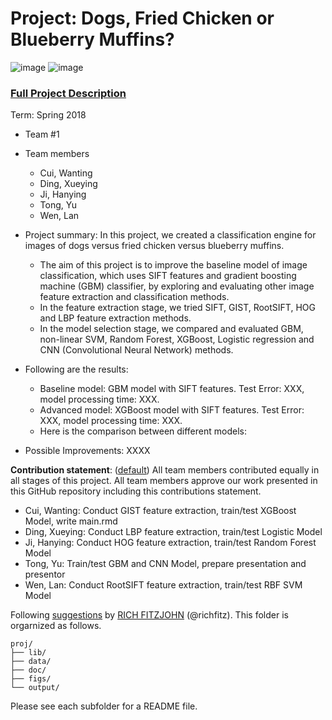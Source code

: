 # Project: Dogs, Fried Chicken or Blueberry Muffins?
![image](figs/chicken.jpg)
![image](figs/muffin.jpg)

### [Full Project Description](doc/project3_desc.md)

Term: Spring 2018

+ Team #1
+ Team members
	+ Cui, Wanting
	+ Ding, Xueying
	+ Ji, Hanying
	+ Tong, Yu
	+ Wen, Lan

+ Project summary: In this project, we created a classification engine for images of dogs versus fried chicken versus blueberry muffins. 
	+ The aim of this project is to improve the baseline model of image classification, which uses SIFT features and gradient boosting machine (GBM) classifier, by exploring and evaluating other image feature extraction and classification methods.
	+ In the feature extraction stage, we tried SIFT, GIST, RootSIFT, HOG and LBP feature extraction methods.
	+ In the model selection stage, we compared and evaluated GBM, non-linear SVM, Random Forest, XGBoost, Logistic regression and CNN (Convolutional Neural Network) methods.

+ Following are the results:
	+ Baseline model: GBM model with SIFT features. Test Error: XXX, model processing time: XXX.
	+ Advanced model: XGBoost model with SIFT features. Test Error: XXX, model processing time: XXX.
	+ Here is the comparison between different models: 

+ Possible Improvements: 
XXXX

**Contribution statement**: ([default](doc/a_note_on_contributions.md)) All team members contributed equally in all stages of this project. All team members approve our work presented in this GitHub repository including this contributions statement.
+ Cui, Wanting: Conduct GIST feature extraction, train/test XGBoost Model, write main.rmd
+ Ding, Xueying: Conduct LBP feature extraction, train/test Logistic Model
+ Ji, Hanying: Conduct HOG feature extraction, train/test Random Forest Model
+ Tong, Yu: Train/test GBM and CNN Model, prepare presentation and presentor
+ Wen, Lan: Conduct RootSIFT feature extraction, train/test RBF SVM Model

Following [suggestions](http://nicercode.github.io/blog/2013-04-05-projects/) by [RICH FITZJOHN](http://nicercode.github.io/about/#Team) (@richfitz). This folder is orgarnized as follows.

```
proj/
├── lib/
├── data/
├── doc/
├── figs/
└── output/
```

Please see each subfolder for a README file.
